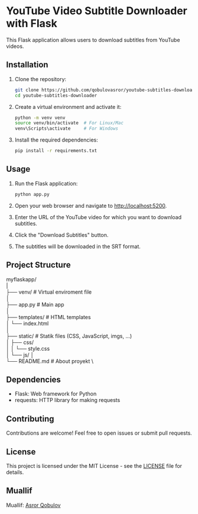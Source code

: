 # YouTube Video Subtitle Downloader with Flask

This Flask application allows users to download subtitles from YouTube videos.

## Installation

1. Clone the repository:
    ```bash
    git clone https://github.com/qobulovasror/youtube-subtitles-downloader.git
    cd youtube-subtitles-downloader
    ```

2. Create a virtual environment and activate it:
    ```bash
    python -m venv venv
    source venv/bin/activate  # For Linux/Mac
    venv\Scripts\activate     # For Windows
    ```

3. Install the required dependencies:
    ```bash
    pip install -r requirements.txt
    ```

## Usage

1. Run the Flask application:
    ```bash
    python app.py
    ```

2. Open your web browser and navigate to [http://localhost:5200](http://localhost:5200).
   
3. Enter the URL of the YouTube video for which you want to download subtitles.
   
4. Click the "Download Subtitles" button.
   
5. The subtitles will be downloaded in the SRT format.

## Project Structure
myflaskapp/\
|\
├── venv/                    # Virtual enviroment file\
│\
├── app.py                   # Main app\
│\
├── templates/               # HTML templates\
│   └── index.html\
│\
├── static/                  # Statik files (CSS, JavaScript, imgs, ...)\
│   ├── css/\
│   │   └── style.css\
│   └── js/
│\
└── README.md                # About proyekt \


## Dependencies

- Flask: Web framework for Python
- requests: HTTP library for making requests

## Contributing

Contributions are welcome! Feel free to open issues or submit pull requests.

## License

This project is licensed under the MIT License - see the [LICENSE](LICENSE) file for details.

## Muallif

Muallif: [Asror Qobulov](https://github.com/qobulovasror)
